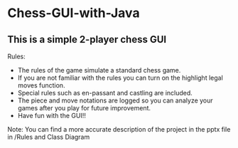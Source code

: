 # Chess-GUI-with-Java

## This is a simple 2-player chess GUI
Rules:
- The rules of the game simulate a standard chess game. 
- If you are not familiar with the rules you can turn on the highlight legal moves function. 
- Special rules such as en-passant and castling are included. 
- The piece and move notations are logged so you can analyze your games after you play for future improvement. 
- Have fun with the GUI!! 

Note: You can find a more accurate description of the project in the pptx file in /Rules and Class Diagram
